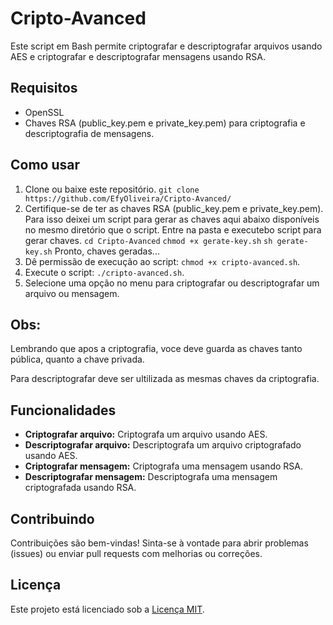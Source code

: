# Cripto-Avanced

Este script em Bash permite criptografar e descriptografar arquivos usando AES e criptografar e descriptografar mensagens usando RSA.

## Requisitos

- OpenSSL
- Chaves RSA (public_key.pem e private_key.pem) para criptografia e descriptografia de mensagens.

## Como usar

1. Clone ou baixe este repositório.
`git clone https://github.com/EfyOliveira/Cripto-Avanced/`
2. Certifique-se de ter as chaves RSA (public_key.pem e private_key.pem). Para isso deixei um script para gerar as chaves aqui abaixo disponíveis no mesmo diretório que o script.
Entre na pasta e executebo script para gerar chaves.
`cd Cripto-Avanced`
`chmod +x gerate-key.sh`
`sh gerate-key.sh`
Pronto, chaves geradas...
4. Dê permissão de execução ao script: `chmod +x cripto-avanced.sh`.
5. Execute o script: `./cripto-avanced.sh`.
6. Selecione uma opção no menu para criptografar ou descriptografar um arquivo ou mensagem.

## Obs:

Lembrando que apos a criptografia, voce deve guarda as chaves tanto pública, quanto a chave privada.

Para descriptografar deve ser ultilizada as mesmas chaves da criptografia.

## Funcionalidades

- **Criptografar arquivo:** Criptografa um arquivo usando AES.
- **Descriptografar arquivo:** Descriptografa um arquivo criptografado usando AES.
- **Criptografar mensagem:** Criptografa uma mensagem usando RSA.
- **Descriptografar mensagem:** Descriptografa uma mensagem criptografada usando RSA.

## Contribuindo

Contribuições são bem-vindas! Sinta-se à vontade para abrir problemas (issues) ou enviar pull requests com melhorias ou correções.

## Licença

Este projeto está licenciado sob a [Licença MIT](LICENSE).
